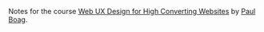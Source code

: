 Notes for the course [Web UX Design for High Converting Websites](https://frontendmasters.com/courses/ux-design-principles/) by [Paul Boag](https://frontendmasters.com/teachers/paul-boag/).

